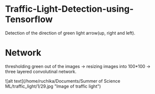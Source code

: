 # Traffic-Light-Detection-using-Tensorflow
Detection of the direction of green light arrow(up, right and left).
# Network 
thresholding green out of the images -> resizing images into 100*100 ->  three layered convolutinal network.



![alt text](/home/ruchika/Documents/Summer of Science ML/traffic_light/1/29.jpg "Image of traffic light")
